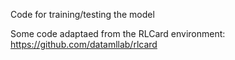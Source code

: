 Code for training/testing the model

Some code adaptaed from the RLCard environment: https://github.com/datamllab/rlcard
